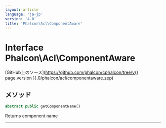 ```yaml
---
layout: article
language: 'ja-jp'
version: '4.0'
title: 'Phalcon\Acl\ComponentAware'
---
```

# Interface **Phalcon\Acl\ComponentAware**

[GitHub上のソース](https://github.com/phalcon/cphalcon/tree/v{{ page.version }}.0/phalcon/acl/componentaware.zep)

## メソッド

```php
abstract public getComponentName()
```

Returns component name

* * *
